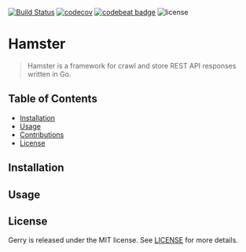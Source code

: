 [![Build Status](https://travis-ci.org/michaeldorner/hamster.svg)](https://travis-ci.org/michaeldorner/hamster) 
[![codecov](https://codecov.io/gh/michaeldorner/hamster/branch/master/graph/badge.svg)](https://codecov.io/gh/michaeldorner/hamster)
[![codebeat badge](https://codebeat.co/badges/e43b0b18-699e-4079-bba5-50cc66228a1a)](https://codebeat.co/projects/github-com-michaeldorner-hamster-master)
![license](https://img.shields.io/github/license/michaeldorner/hamster.svg)

# Hamster

> Hamster is a framework for crawl and store REST API responses written in Go. 


## Table of Contents

- [Installation](#install)
- [Usage](#usage)
- [Contributions](#contributions)
- [License](#license)


## Installation



## Usage

## License 

Gerry is released under the MIT license. See [LICENSE](LICENSE) for more details.

